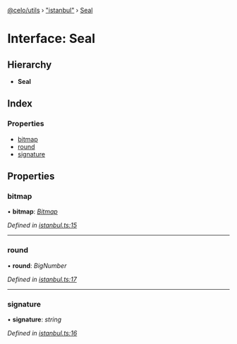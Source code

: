 [@celo/utils](../README.md) › ["istanbul"](../modules/_istanbul_.md) › [Seal](_istanbul_.seal.md)

# Interface: Seal

## Hierarchy

* **Seal**

## Index

### Properties

* [bitmap](_istanbul_.seal.md#bitmap)
* [round](_istanbul_.seal.md#round)
* [signature](_istanbul_.seal.md#signature)

## Properties

###  bitmap

• **bitmap**: *[Bitmap](../modules/_istanbul_.md#bitmap)*

*Defined in [istanbul.ts:15](https://github.com/celo-org/celo-monorepo/blob/master/packages/sdk/utils/src/istanbul.ts#L15)*

___

###  round

• **round**: *BigNumber*

*Defined in [istanbul.ts:17](https://github.com/celo-org/celo-monorepo/blob/master/packages/sdk/utils/src/istanbul.ts#L17)*

___

###  signature

• **signature**: *string*

*Defined in [istanbul.ts:16](https://github.com/celo-org/celo-monorepo/blob/master/packages/sdk/utils/src/istanbul.ts#L16)*
